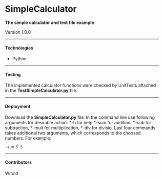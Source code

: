 # SimpleCalculator
**The simple calculator and test file example.**

Version 1.0.0

--- 

#### Technologies
* Python

--- 

#### Testing
The implemented calculator functions were checked by UnitTests attached in the **TestSimpleCalculator.py** file.

--- 

#### Deployment
Download the **SimpleCalculator.py** file. In the command line use following arguments for desirable action:
*-h for help
*-sum for addition,
*-sub for subtraction,
*-mult for multiplication,
*-div for divisio.
Last four commands takes additional two arguments, which corresponds to the choosed numbers.
For example: 

```
-sum 5 5
```

--- 

#### Contributors
Witold
